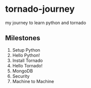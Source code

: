 # tornado-journey

my journey to learn python and tornado

## Milestones

1. Setup Python
1. Hello Python!
1. Install Tornado
1. Hello Tornado!
1. MongoDB
1. Security
1. Machine to Machine
